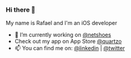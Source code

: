 ### Hi there 👋

My name is Rafael and I'm an iOS developer

- 🔭 I’m currently working on [@netshoes](https://github.com/netshoes)
- Check out my app on App Store [@quartzo](https://apps.apple.com/us/app/quartzo-controle-de-despesa/id6446209514)
- 📫 You can find me on: [@linkedin](https://www.linkedin.com/in/rafael-ramos-ti/) | [@twitter](https://twitter.com/rafaelsfelip)
<!--- 😆 I'm trying resolve some programing logic problems on [@codewars](https://www.codewars.com/users/rafaelcrz/completed)
<!-- 😆 I'm building a channel on Twitch to share my learning [@twitch](https://www.twitch.tv/tchallacode)
- 🌱 I’m currently learning Swift, SwiftUI, Flutter and Clojure (to practice algorithms and functional logics)
- ✌️ Pronouns: ele/he  -->
